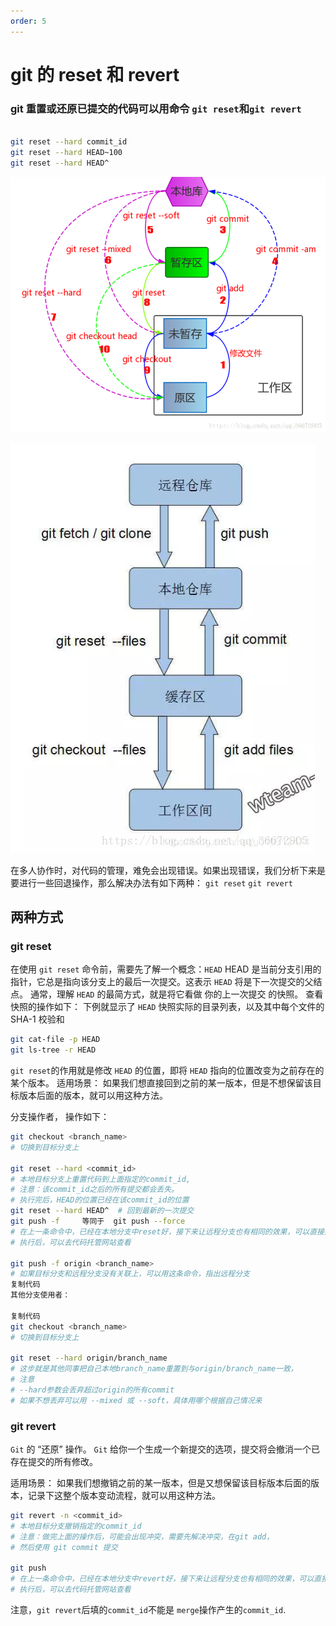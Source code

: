 ```yaml
---
order: 5
---
```


# git 的 reset 和 revert

### git 重置或还原已提交的代码可以用命令 `git reset`和`git revert`

```sh

git reset --hard commit_id
git reset --hard HEAD~100
git reset --hard HEAD^

```

![git-command](../images/git/git-reset.png)

![git-command](../images/git/git-command.png)

在多人协作时，对代码的管理，难免会出现错误。如果出现错误，我们分析下来是要进行一些回退操作，那么解决办法有如下两种：
`git reset`
`git revert`

## 两种方式

### git reset
在使用 `git reset` 命令前，需要先了解一个概念：`HEAD`
HEAD 是当前分支引用的指针，它总是指向该分支上的最后一次提交。这表示 `HEAD` 将是下一次提交的父结点。
通常，理解 `HEAD` 的最简方式，就是将它看做 你的上一次提交 的快照。
查看快照的操作如下：
下例就显示了 `HEAD` 快照实际的目录列表，以及其中每个文件的 SHA-1 校验和

```sh
git cat-file -p HEAD
git ls-tree -r HEAD

```

`git reset`的作用就是修改 `HEAD` 的位置，即将 `HEAD` 指向的位置改变为之前存在的某个版本。
适用场景：
如果我们想直接回到之前的某一版本，但是不想保留该目标版本后面的版本，就可以用这种方法。

分支操作者， 操作如下：

```sh
git checkout <branch_name>
# 切换到目标分支上

git reset --hard <commit_id>
# 本地目标分支上重置代码到上面指定的commit_id,
# 注意：该commit_id之后的所有提交都会丢失。
# 执行完后，HEAD的位置已经在该commit_id的位置
git reset --hard HEAD^  # 回到最新的一次提交
git push -f     等同于  git push --force
# 在上一条命令中，已经在本地分支中reset好，接下来让远程分支也有相同的效果，可以直接运行这条命令。
# 执行后，可以去代码托管网站查看

git push -f origin <branch_name>
# 如果目标分支和远程分支没有关联上，可以用这条命令，指出远程分支
复制代码
其他分支使用者：

复制代码
git checkout <branch_name>
# 切换到目标分支上

git reset --hard origin/branch_name
# 这步就是其他同事把自己本地branch_name重置到与origin/branch_name一致，
# 注意
# --hard参数会丢弃超过origin的所有commit
# 如果不想丢弃可以用 --mixed 或 --soft，具体用哪个根据自己情况来

```

### git revert
`Git` 的 “还原” 操作。
`Git` 给你一个生成一个新提交的选项，提交将会撤消一个已存在提交的所有修改。

适用场景：
如果我们想撤销之前的某一版本，但是又想保留该目标版本后面的版本，记录下这整个版本变动流程，就可以用这种方法。

```sh
git revert -n <commit_id>
# 本地目标分支撤销指定的commit_id
# 注意：做完上面的操作后，可能会出现冲突，需要先解决冲突，在git add，
# 然后使用 git commit 提交

git push
# 在上一条命令中，已经在本地分支中revert好，接下来让远程分支也有相同的效果，可以直接运行这条命令。
# 执行后，可以去代码托管网站查看

```

注意，`git revert`后填的`commit_id`不能是 `merge`操作产生的`commit_id`.
